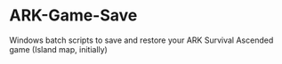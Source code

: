 # ARK-Game-Save
Windows batch scripts to save and restore your ARK Survival Ascended game (Island map, initially)
